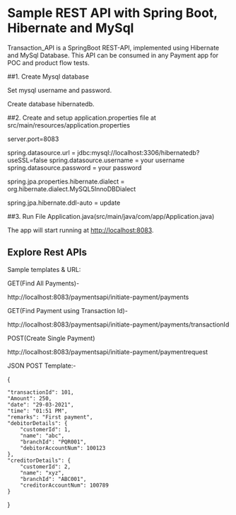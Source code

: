 # Sample REST API with Spring Boot, Hibernate and MySql

Transaction_API is a SpringBoot REST-API, implemented using Hibernate and MySql Database.
This API can be consumed in any Payment app for POC and product flow tests.


##1. Create Mysql database

Set mysql username and password.

Create database hibernatedb.


##2. Create and setup application.properties file at src/main/resources/application.properties

server.port=8083

spring.datasource.url = jdbc:mysql://localhost:3306/hibernatedb?useSSL=false
spring.datasource.username = your username
spring.datasource.password = your password

spring.jpa.properties.hibernate.dialect = org.hibernate.dialect.MySQL5InnoDBDialect

spring.jpa.hibernate.ddl-auto = update


##3. Run File Application.java(src/main/java/com/app/Application.java)

The app will start running at <http://localhost:8083>.


## Explore Rest APIs

Sample templates & URL:

GET(Find All Payments)-

http://localhost:8083/paymentsapi/initiate-payment/payments

GET(Find Payment using Transaction Id)-

http://localhost:8083/paymentsapi/initiate-payment/payments/transactionId

POST(Create Single Payment)

http://localhost:8083/paymentsapi/initiate-payment/paymentrequest

JSON POST Template:-

{

	"transactionId": 101,
	"Amount": 250,
	"date": "29-03-2021",
	"time": "01:51 PM",
	"remarks": "First payment",
	"debitorDetails": {
		"customerId": 1,
		"name": "abc",
		"branchId": "PQR001",
		"debitorAccountNum": 100123
	},
	"creditorDetails": {
		"customerId": 2,
		"name": "xyz",
		"branchId": "ABC001",
		"creditorAccountNum": 100789
	}
}